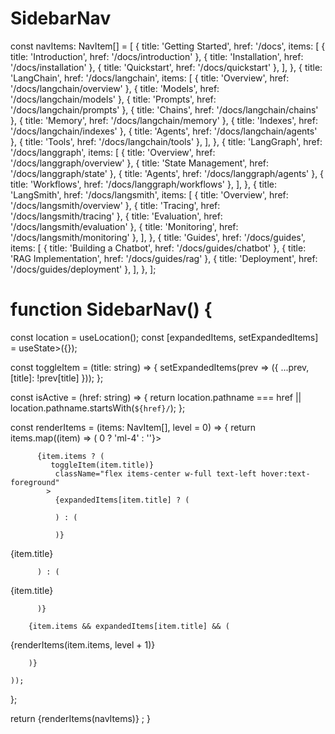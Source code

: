 # SidebarNav

const navItems: NavItem[] = [
  {
    title: 'Getting Started',
    href: '/docs',
    items: [
      { title: 'Introduction', href: '/docs/introduction' },
      { title: 'Installation', href: '/docs/installation' },
      { title: 'Quickstart', href: '/docs/quickstart' },
    ],
  },
  {
    title: 'LangChain',
    href: '/docs/langchain',
    items: [
      { title: 'Overview', href: '/docs/langchain/overview' },
      { title: 'Models', href: '/docs/langchain/models' },
      { title: 'Prompts', href: '/docs/langchain/prompts' },
      { title: 'Chains', href: '/docs/langchain/chains' },
      { title: 'Memory', href: '/docs/langchain/memory' },
      { title: 'Indexes', href: '/docs/langchain/indexes' },
      { title: 'Agents', href: '/docs/langchain/agents' },
      { title: 'Tools', href: '/docs/langchain/tools' },
    ],
  },
  {
    title: 'LangGraph',
    href: '/docs/langgraph',
    items: [
      { title: 'Overview', href: '/docs/langgraph/overview' },
      { title: 'State Management', href: '/docs/langgraph/state' },
      { title: 'Agents', href: '/docs/langgraph/agents' },
      { title: 'Workflows', href: '/docs/langgraph/workflows' },
    ],
  },
  {
    title: 'LangSmith',
    href: '/docs/langsmith',
    items: [
      { title: 'Overview', href: '/docs/langsmith/overview' },
      { title: 'Tracing', href: '/docs/langsmith/tracing' },
      { title: 'Evaluation', href: '/docs/langsmith/evaluation' },
      { title: 'Monitoring', href: '/docs/langsmith/monitoring' },
    ],
  },
  {
    title: 'Guides',
    href: '/docs/guides',
    items: [
      { title: 'Building a Chatbot', href: '/docs/guides/chatbot' },
      { title: 'RAG Implementation', href: '/docs/guides/rag' },
      { title: 'Deployment', href: '/docs/guides/deployment' },
    ],
  },
];

# function SidebarNav() {
  const location = useLocation();
  const [expandedItems, setExpandedItems] = useState>({});

  const toggleItem = (title: string) => {
    setExpandedItems(prev => ({
      ...prev,
      [title]: !prev[title]
    }));
  };

  const isActive = (href: string) => {
    return location.pathname === href || location.pathname.startsWith(`${href}/`);
  };

  const renderItems = (items: NavItem[], level = 0) => {
    return items.map((item) => (
       0 ? 'ml-4' : ''}>
        
          {item.items ? (
             toggleItem(item.title)}
              className="flex items-center w-full text-left hover:text-foreground"
            >
              {expandedItems[item.title] ? (
                
              ) : (
                
              )}
              
{item.title}

            
          ) : (
            
{item.title}

          )}
        
        {item.items && expandedItems[item.title] && (
          
{renderItems(item.items, level + 1)}

        )}
      
    ));
  };

  return 
{renderItems(navItems)}
;
}